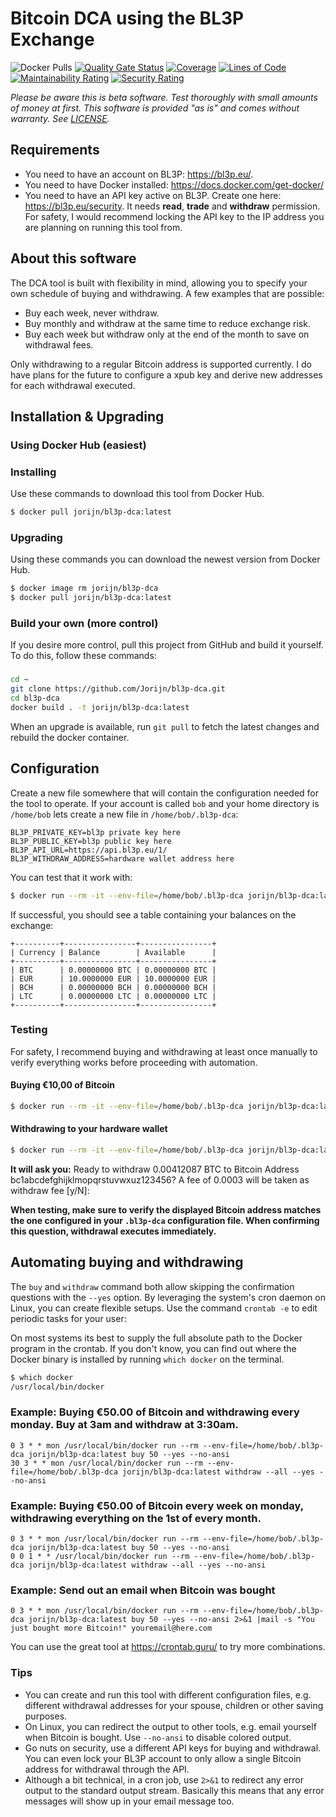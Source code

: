 # Bitcoin DCA using the BL3P Exchange

![Docker Pulls](https://img.shields.io/docker/pulls/jorijn/bl3p-dca)
[![Quality Gate Status](https://sonarcloud.io/api/project_badges/measure?project=Jorijn_bl3p-dca&metric=alert_status)](https://sonarcloud.io/dashboard?id=Jorijn_bl3p-dca)
[![Coverage](https://sonarcloud.io/api/project_badges/measure?project=Jorijn_bl3p-dca&metric=coverage)](https://sonarcloud.io/dashboard?id=Jorijn_bl3p-dca)
[![Lines of Code](https://sonarcloud.io/api/project_badges/measure?project=Jorijn_bl3p-dca&metric=ncloc)](https://sonarcloud.io/dashboard?id=Jorijn_bl3p-dca)
[![Maintainability Rating](https://sonarcloud.io/api/project_badges/measure?project=Jorijn_bl3p-dca&metric=sqale_rating)](https://sonarcloud.io/dashboard?id=Jorijn_bl3p-dca)
[![Security Rating](https://sonarcloud.io/api/project_badges/measure?project=Jorijn_bl3p-dca&metric=security_rating)](https://sonarcloud.io/dashboard?id=Jorijn_bl3p-dca)

_Please be aware this is beta software. Test thoroughly with small amounts of money at first. This software is provided "as is" and comes without warranty. See [LICENSE](LICENSE)._

## Requirements
* You need to have an account on BL3P: https://bl3p.eu/.
* You need to have Docker installed: https://docs.docker.com/get-docker/
* You need to have an API key active on BL3P. Create one here: https://bl3p.eu/security. It needs **read**, **trade** and **withdraw** permission. For safety, I would recommend locking the API key to the IP address you are planning on running this tool from.

## About this software
The DCA tool is built with flexibility in mind, allowing you to specify your own schedule of buying and withdrawing. A few examples that are possible:

* Buy each week, never withdraw.
* Buy monthly and withdraw at the same time to reduce exchange risk.
* Buy each week but withdraw only at the end of the month to save on withdrawal fees.

Only withdrawing to a regular Bitcoin address is supported currently. I do have plans for the future to configure a xpub key and derive new addresses for each withdrawal executed.

## Installation & Upgrading

### Using Docker Hub (easiest)

### Installing
Use these commands to download this tool from Docker Hub.

```bash
$ docker pull jorijn/bl3p-dca:latest
```

### Upgrading
Using these commands you can download the newest version from Docker Hub.

```bash
$ docker image rm jorijn/bl3p-dca
$ docker pull jorijn/bl3p-dca:latest
```

### Build your own (more control)
If you desire more control, pull this project from GitHub and build it yourself. To do this, follow these commands:

###
```bash
cd ~
git clone https://github.com/Jorijn/bl3p-dca.git
cd bl3p-dca
docker build . -t jorijn/bl3p-dca:latest
```

When an upgrade is available, run `git pull` to fetch the latest changes and rebuild the docker container. 

## Configuration
Create a new file somewhere that will contain the configuration needed for the tool to operate. If your account is called `bob` and your home directory is `/home/bob` lets create a new file in `/home/bob/.bl3p-dca`:

```
BL3P_PRIVATE_KEY=bl3p private key here
BL3P_PUBLIC_KEY=bl3p public key here
BL3P_API_URL=https://api.bl3p.eu/1/
BL3P_WITHDRAW_ADDRESS=hardware wallet address here
```

You can test that it work with:

```bash
$ docker run --rm -it --env-file=/home/bob/.bl3p-dca jorijn/bl3p-dca:latest balance
```

If successful, you should see a table containing your balances on the exchange:

```$xslt
+----------+----------------+----------------+
| Currency | Balance        | Available      |
+----------+----------------+----------------+
| BTC      | 0.00000000 BTC | 0.00000000 BTC |
| EUR      | 10.0000000 EUR | 10.0000000 EUR |
| BCH      | 0.00000000 BCH | 0.00000000 BCH |
| LTC      | 0.00000000 LTC | 0.00000000 LTC |
+----------+----------------+----------------+
```

### Testing
For safety, I recommend buying and withdrawing at least once manually to verify everything works before proceeding with automation.

#### Buying €10,00 of Bitcoin
```bash
$ docker run --rm -it --env-file=/home/bob/.bl3p-dca jorijn/bl3p-dca:latest buy 10
```

#### Withdrawing to your hardware wallet
```bash
$ docker run --rm -it --env-file=/home/bob/.bl3p-dca jorijn/bl3p-dca:latest withdraw --all
```

**It will ask you:** 
Ready to withdraw 0.00412087 BTC to Bitcoin Address bc1abcdefghijklmopqrstuvwxuz123456? A fee of 0.0003 will be taken as withdraw fee [y/N]:

**When testing, make sure to verify the displayed Bitcoin address matches the one configured in your `.bl3p-dca` configuration file. When confirming this question, withdrawal executes immediately.**

## Automating buying and withdrawing
The `buy` and `withdraw` command both allow skipping the confirmation questions with the `--yes` option. By leveraging the system's cron daemon on Linux, you can create flexible setups. Use the command `crontab -e` to edit periodic tasks for your user:

On most systems its best to supply the full absolute path to the Docker program in the crontab. If you don't know, you can find out where the Docker binary is installed by running `which docker` on the terminal.

```bash
$ which docker
/usr/local/bin/docker
```

### Example: Buying €50.00 of Bitcoin and withdrawing every monday. Buy at 3am and withdraw at 3:30am.
```
0 3 * * mon /usr/local/bin/docker run --rm --env-file=/home/bob/.bl3p-dca jorijn/bl3p-dca:latest buy 50 --yes --no-ansi
30 3 * * mon /usr/local/bin/docker run --rm --env-file=/home/bob/.bl3p-dca jorijn/bl3p-dca:latest withdraw --all --yes --no-ansi
```

### Example: Buying €50.00 of Bitcoin every week on monday, withdrawing everything on the 1st of every month.
```
0 3 * * mon /usr/local/bin/docker run --rm --env-file=/home/bob/.bl3p-dca jorijn/bl3p-dca:latest buy 50 --yes --no-ansi
0 0 1 * * /usr/local/bin/docker run --rm --env-file=/home/bob/.bl3p-dca jorijn/bl3p-dca:latest withdraw --all --yes --no-ansi
```

### Example: Send out an email when Bitcoin was bought
```
0 3 * * mon /usr/local/bin/docker run --rm --env-file=/home/bob/.bl3p-dca jorijn/bl3p-dca:latest buy 50 --yes --no-ansi 2>&1 |mail -s "You just bought more Bitcoin!" youremail@here.com
```

You can use the great tool at https://crontab.guru/ to try more combinations. 

### Tips
* You can create and run this tool with different configuration files, e.g. different withdrawal addresses for your spouse, children or other saving purposes.
* On Linux, you can redirect the output to other tools, e.g. email yourself when Bitcoin is bought. Use `--no-ansi` to disable colored output.
* Go nuts on security, use a different API keys for buying and withdrawal. You can even lock your BL3P account to only allow a single Bitcoin address for withdrawal through the API.
* Although a bit technical, in a cron job, use `2>&1` to redirect any error output to the standard output stream. Basically this means that any error messages will show up in your email message too.
